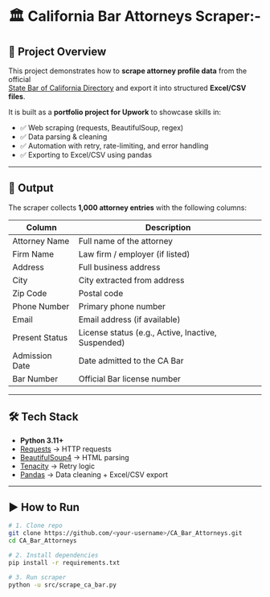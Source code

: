 # 🏛️ California Bar Attorneys Scraper:-

## 📌 Project Overview
This project demonstrates how to **scrape attorney profile data** from the official  
[State Bar of California Directory](https://apps.calbar.ca.gov/attorney/LicenseeSearch/QuickSearch) and export it into structured **Excel/CSV files**.  

It is built as a **portfolio project for Upwork** to showcase skills in:
- ✅ Web scraping (requests, BeautifulSoup, regex)
- ✅ Data parsing & cleaning
- ✅ Automation with retry, rate-limiting, and error handling
- ✅ Exporting to Excel/CSV using pandas

---

## 📂 Output
The scraper collects **1,000 attorney entries** with the following columns:

| Column | Description |
|--------|-------------|
| Attorney Name | Full name of the attorney |
| Firm Name | Law firm / employer (if listed) |
| Address | Full business address |
| City | City extracted from address |
| Zip Code | Postal code |
| Phone Number | Primary phone number |
| Email | Email address (if available) |
| Present Status | License status (e.g., Active, Inactive, Suspended) |
| Admission Date | Date admitted to the CA Bar |
| Bar Number | Official Bar license number |

---

## 🛠️ Tech Stack
- **Python 3.11+**
- [Requests](https://pypi.org/project/requests/) → HTTP requests  
- [BeautifulSoup4](https://pypi.org/project/beautifulsoup4/) → HTML parsing  
- [Tenacity](https://pypi.org/project/tenacity/) → Retry logic  
- [Pandas](https://pandas.pydata.org/) → Data cleaning + Excel/CSV export  

---

## ▶️ How to Run
```bash
# 1. Clone repo
git clone https://github.com/<your-username>/CA_Bar_Attorneys.git
cd CA_Bar_Attorneys

# 2. Install dependencies
pip install -r requirements.txt

# 3. Run scraper
python -u src/scrape_ca_bar.py
